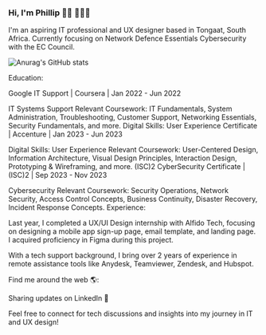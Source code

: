 ### Hi, I'm Phillip 👋🏾 👨🏾‍💻


I'm an aspiring IT professional and UX designer based in Tongaat, South Africa. Currently focusing on Network Defence Essentials Cybersecurity with the EC Council.

![Anurag's GitHub stats](https://github-readme-stats.vercel.app/api?username=phillipbere&show_icons=true)

Education:

Google IT Support | Coursera | Jan 2022 - Jun 2022

IT Systems Support
Relevant Coursework: IT Fundamentals, System Administration, Troubleshooting, Customer Support, Networking Essentials, Security Fundamentals, and more.
Digital Skills: User Experience Certificate | Accenture | Jan 2023 - Jun 2023

Digital Skills: User Experience
Relevant Coursework: User-Centered Design, Information Architecture, Visual Design Principles, Interaction Design, Prototyping & Wireframing, and more.
(ISC)2 CyberSecurity Certificate | (ISC)2 | Sep 2023 - Nov 2023

Cybersecurity
Relevant Coursework: Security Operations, Network Security, Access Control Concepts, Business Continuity, Disaster Recovery, Incident Response Concepts.
Experience:

Last year, I completed a UX/UI Design internship with Alfido Tech, focusing on designing a mobile app sign-up page, email template, and landing page. I acquired proficiency in Figma during this project.

With a tech support background, I bring over 2 years of experience in remote assistance tools like Anydesk, Teamviewer, Zendesk, and Hubspot.

Find me around the web 🌎:

Sharing updates on LinkedIn 💼

Feel free to connect for tech discussions and insights into my journey in IT and UX design!
